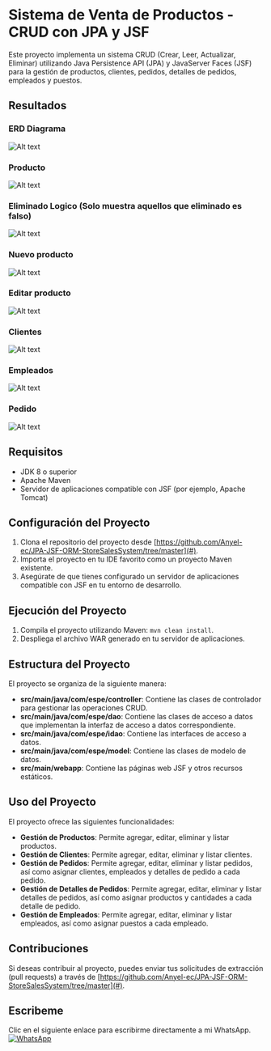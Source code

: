# Sistema de Venta de Productos -  CRUD con JPA y JSF

Este proyecto implementa un sistema CRUD (Crear, Leer, Actualizar, Eliminar) utilizando Java Persistence API (JPA) y JavaServer Faces (JSF) para la gestión de productos, clientes, pedidos, detalles de pedidos, empleados y puestos.

## Resultados
### ERD Diagrama
![Alt text](docs/db.PNG)
### Producto
![Alt text](docs/product.PNG)
### Eliminado Logico (Solo muestra aquellos que eliminado es falso)
![Alt text](docs/soft-delete.PNG)
### Nuevo producto
![Alt text](docs/new.PNG)
### Editar producto
![Alt text](docs/edit.PNG)
### Clientes
![Alt text](docs/customer.PNG)
### Empleados
![Alt text](docs/emple.PNG)
### Pedido
![Alt text](docs/pedido.PNG)

## Requisitos

- JDK 8 o superior
- Apache Maven
- Servidor de aplicaciones compatible con JSF (por ejemplo, Apache Tomcat)

## Configuración del Proyecto

1. Clona el repositorio del proyecto desde [https://github.com/Anyel-ec/JPA-JSF-ORM-StoreSalesSystem/tree/master](#).
2. Importa el proyecto en tu IDE favorito como un proyecto Maven existente.
3. Asegúrate de que tienes configurado un servidor de aplicaciones compatible con JSF en tu entorno de desarrollo.

## Ejecución del Proyecto

1. Compila el proyecto utilizando Maven: `mvn clean install`.
2. Despliega el archivo WAR generado en tu servidor de aplicaciones.

## Estructura del Proyecto

El proyecto se organiza de la siguiente manera:

- **src/main/java/com/espe/controller**: Contiene las clases de controlador para gestionar las operaciones CRUD.
- **src/main/java/com/espe/dao**: Contiene las clases de acceso a datos que implementan la interfaz de acceso a datos correspondiente.
- **src/main/java/com/espe/idao**: Contiene las interfaces de acceso a datos.
- **src/main/java/com/espe/model**: Contiene las clases de modelo de datos.
- **src/main/webapp**: Contiene las páginas web JSF y otros recursos estáticos.

## Uso del Proyecto

El proyecto ofrece las siguientes funcionalidades:

- **Gestión de Productos**: Permite agregar, editar, eliminar y listar productos.
- **Gestión de Clientes**: Permite agregar, editar, eliminar y listar clientes.
- **Gestión de Pedidos**: Permite agregar, editar, eliminar y listar pedidos, así como asignar clientes, empleados y detalles de pedido a cada pedido.
- **Gestión de Detalles de Pedidos**: Permite agregar, editar, eliminar y listar detalles de pedidos, así como asignar productos y cantidades a cada detalle de pedido.
- **Gestión de Empleados**: Permite agregar, editar, eliminar y listar empleados, así como asignar puestos a cada empleado.

## Contribuciones

Si deseas contribuir al proyecto, puedes enviar tus solicitudes de extracción (pull requests) a través de [https://github.com/Anyel-ec/JPA-JSF-ORM-StoreSalesSystem/tree/master](#).

## Escribeme
Clic en el siguiente enlace para escribirme directamente a mi WhatsApp.
[![WhatsApp](https://img.shields.io/badge/WhatsApp-212121?style=for-the-badge&logo=whatsapp&logoColor=white&labelColor=212121)](https://api.whatsapp.com/send?phone=593991675490&text=Un%20gusto%20en%20saludarte💻🌟)